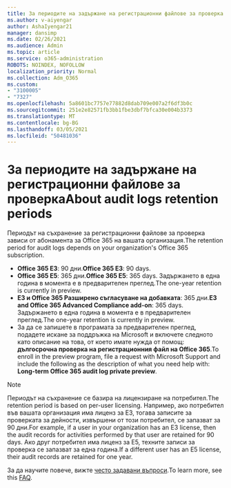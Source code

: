 ```yaml
---
title: За периодите на задържане на регистрационни файлове за проверка
ms.author: v-aiyengar
author: AshaIyengar21
manager: dansimp
ms.date: 02/26/2021
ms.audience: Admin
ms.topic: article
ms.service: o365-administration
ROBOTS: NOINDEX, NOFOLLOW
localization_priority: Normal
ms.collection: Adm_O365
ms.custom:
- "3100005"
- "7327"
ms.openlocfilehash: 5a8601bc7757e77882d8dab709e007a2f6df3b0c
ms.sourcegitcommit: 251e2e82571fb3bb1fbe3dbf7bfca30e004b3373
ms.translationtype: MT
ms.contentlocale: bg-BG
ms.lasthandoff: 03/05/2021
ms.locfileid: "50481036"
---
```

# <a name="about-audit-logs-retention-periods"></a><span data-ttu-id="3980b-102">За периодите на задържане на регистрационни файлове за проверка</span><span class="sxs-lookup"><span data-stu-id="3980b-102">About audit logs retention periods</span></span>

<span data-ttu-id="3980b-103">Периодът на съхранение за регистрационни файлове за проверка зависи от абонамента за Office 365 на вашата организация.</span><span class="sxs-lookup"><span data-stu-id="3980b-103">The retention period for audit logs depends on your organization's Office 365 subscription.</span></span>

- <span data-ttu-id="3980b-104">**Office 365 E3**: 90 дни.</span><span class="sxs-lookup"><span data-stu-id="3980b-104">**Office 365 E3**: 90 days.</span></span>
- <span data-ttu-id="3980b-105">**Office 365 E5**: 365 дни.</span><span class="sxs-lookup"><span data-stu-id="3980b-105">**Office 365 E5**: 365 days.</span></span> <span data-ttu-id="3980b-106">Задържането в една година в момента е в предварителен преглед.</span><span class="sxs-lookup"><span data-stu-id="3980b-106">The one-year retention is currently in preview.</span></span>
- <span data-ttu-id="3980b-107">**E3 и Office 365 Разширено съгласуване на добавката**: 365 дни.</span><span class="sxs-lookup"><span data-stu-id="3980b-107">**E3 and Office 365 Advanced Compliance add-on**: 365 days.</span></span> <span data-ttu-id="3980b-108">Задържането в една година в момента е в предварителен преглед.</span><span class="sxs-lookup"><span data-stu-id="3980b-108">The one-year retention is currently in preview.</span></span>
- <span data-ttu-id="3980b-109">За да се запишете в програмата за предварителен преглед, подадете искане за поддръжка на Microsoft и включете следното като описание на това, от което имате нужда от помощ: **дългосрочна проверка на регистрационния файл на Office 365**.</span><span class="sxs-lookup"><span data-stu-id="3980b-109">To enroll in the preview program, file a request with Microsoft Support and include the following as the description of what you need help with: **Long-term Office 365 audit log private preview**.</span></span>
> [!NOTE]
> <span data-ttu-id="3980b-110">Периодът на съхранение се базира на лицензиране на потребител.</span><span class="sxs-lookup"><span data-stu-id="3980b-110">The retention period is based on per-user licensing.</span></span> <span data-ttu-id="3980b-111">Например, ако потребител във вашата организация има лиценз за E3, тогава записите за проверката за дейности, извършени от този потребител, се запазват за 90 дни.</span><span class="sxs-lookup"><span data-stu-id="3980b-111">For example, if a user in your organization has an E3 license, then the audit records for activities performed by that user are retained for 90 days.</span></span> <span data-ttu-id="3980b-112">Ако друг потребител има лиценз за E5, техните записи за проверка се запазват за една година.</span><span class="sxs-lookup"><span data-stu-id="3980b-112">If a different user has an E5 license, their audit records are retained for one year.</span></span>

<span data-ttu-id="3980b-113">За да научите повече, вижте [често задавани въпроси](https://go.microsoft.com/fwlink/?linkid=2115336).</span><span class="sxs-lookup"><span data-stu-id="3980b-113">To learn more, see this [FAQ](https://go.microsoft.com/fwlink/?linkid=2115336).</span></span>